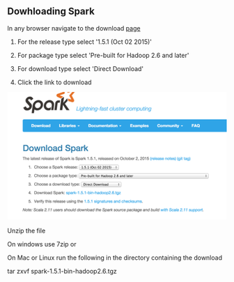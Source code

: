 

Dowhloading Spark
--------------

In any browser navigate to the download [page](http://spark.apache.org/downloads.html)


1. For the release type select '1.5.1 (Oct 02 2015)'

2. For package type select 'Pre-built for Hadoop 2.6 and later'

3. For download type select 'Direct Download'

4. Click the link to download

![Screenshot](download_screenshot.png)

Unzip the file

On windows use 7zip or 

On Mac or Linux run the following in the directory containing the download

tar zxvf spark-1.5.1-bin-hadoop2.6.tgz



